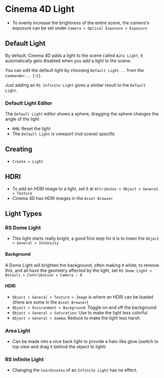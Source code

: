 # Cinema 4D Light

- To evenly increase the brightness of the entire scene, the *camera's* exposure can be set under `Camera > Optical Exposure > Exposure`

## Default Light

By default, Cinema 4D adds a light to the scene called `Auto Light`, it automatically gets disabled when you add a light to the scene.

You can edit the default light by choosing `Default Light...` from the `Commander...` (`⇧C`).

Just adding an `RS Infinite Light` gives a similar result to the `Default Light`.

### Default Light Editor

The `Default Light` editor shows a sphere, dragging the sphere changes the angle of the light

- `RMB`: Reset the light
- The `Default Light` is viewport (not scene) specific

## Creating

- `Create > Light`

## HDRI

- To add an HDRI image to a light, set it at `Attributes > Object > General > Texture`
- Cinema 4D has HDRI images in the `Asset Browser`

## Light Types

### RS Dome Light

- This light starts really bright, a good first step for it is to lower the `Object > General > Intensity`

#### Background

A Dome Light will brighten the background, often making it white, to remove this, and all have the geometry affected by the light, set `RS Dome Light > Details > Contribution > Camera : 0`

#### HDRI

- `Object > General > Texture > Image` is where an HDRI can be loaded (there are some in the `Asset Browser`)
- `Object > Environment > Background`: Toggle on and off the background
- `Object > General > Saturation`: Use to make the light less colorful
- `Object > General > Gamma`: Reduce to make the light less harsh

### Area Light

- Can be made into a nice back light to provide a halo-like glow (switch to top view and drag it behind the object to light)

### RS Infinite Light

- Changing the `Coordinates` of an `Infinite Light` has no effect.
